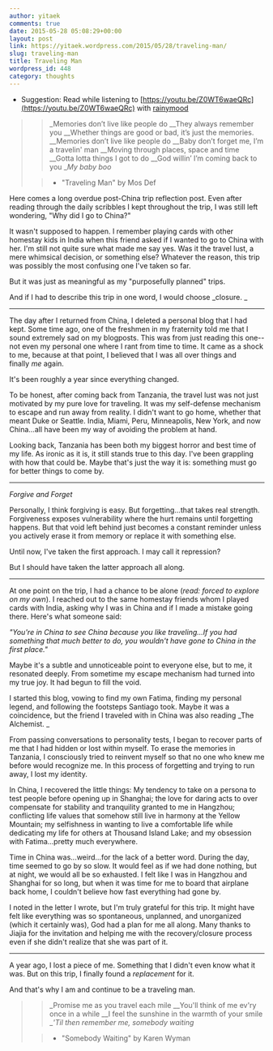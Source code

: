 ```yaml
---
author: yitaek
comments: true
date: 2015-05-28 05:08:29+00:00
layout: post
link: https://yitaek.wordpress.com/2015/05/28/traveling-man/
slug: traveling-man
title: Traveling Man
wordpress_id: 448
category: thoughts
---
```


* Suggestion: Read while listening to [https://youtu.be/Z0WT6waeQRc](https://youtu.be/Z0WT6waeQRc) with [rainymood](http://www.rainymood.com/)


<blockquote>

>
> _Memories don’t live like people do
__They always remember you
__Whether things are good or bad, it’s just the memories.
__Memories don’t live like people do
__Baby don’t forget me, I’m a travelin' man
__Moving through places, space and time
__Gotta lotta things I got to do
__God willin’ I’m coming back to you
__My baby boo_
>
>

>
> - "Traveling Man" by Mos Def
>
>
</blockquote>


Here comes a long overdue post-China trip reflection post. Even after reading through the daily scribbles I kept throughout the trip, I was still left wondering, "Why did I go to China?"

It wasn't supposed to happen. I remember playing cards with other homestay kids in India when this friend asked if I wanted to go to China with her. I'm still not quite sure what made me say yes. Was it the travel lust, a mere whimsical decision, or something else? Whatever the reason, this trip was possibly the most confusing one I've taken so far.

But it was just as meaningful as my "purposefully planned" trips.

And if I had to describe this trip in one word, I would choose _closure. _


- - -


The day after I returned from China, I deleted a personal blog that I had kept. Some time ago, one of the freshmen in my fraternity told me that I sound extremely sad on my blogposts. This was from just reading this one--not even my personal one where I rant from time to time. It came as a shock to me, because at that point, I believed that I was all over things and finally _me_ again.

It's been roughly a year since everything changed.

To be honest, after coming back from Tanzania, the travel lust was not just motivated by my pure love for traveling. It was my self-defense mechanism to escape and run away from reality. I didn't want to go home, whether that meant Duke or Seattle. India, Miami, Peru, Minneapolis, New York, and now China...all have been my way of avoiding the problem at hand.

Looking back, Tanzania has been both my biggest horror and best time of my life. As ironic as it is, it still stands true to this day. I've been grappling with how that could be. Maybe that's just the way it is: something must go for better things to come by.


- - -


_Forgive and Forget_

Personally, I think forgiving is easy. But forgetting...that takes real strength. Forgiveness exposes vulnerability where the hurt remains until forgetting happens. But that void left behind just becomes a constant reminder unless you actively erase it from memory or replace it with something else.

Until now, I've taken the first approach. I may call it repression?

But I should have taken the latter approach all along.


- - -


At one point on the trip, I had a chance to be alone (_read: forced to explore on my own_). I reached out to the same homestay friends whom I played cards with India, asking why I was in China and if I made a mistake going there. Here's what someone said:

_"You're in China to see China because you like traveling...If you had something that much better to do, you wouldn't have gone to China in the first place."_

Maybe it's a subtle and unnoticeable point to everyone else, but to me, it resonated deeply. From sometime my escape mechanism had turned into my true joy. It had begun to fill the void.

I started this blog, vowing to find my own Fatima, finding my personal legend, and following the footsteps Santiago took. Maybe it was a coincidence, but the friend I traveled with in China was also reading _The Alchemist. _

From passing conversations to personality tests, I began to recover parts of me that I had hidden or lost within myself. To erase the memories in Tanzania, I consciously tried to reinvent myself so that no one who knew me before would recognize me. In this process of forgetting and trying to run away, I lost my identity.

In China, I recovered the little things: My tendency to take on a persona to test people before opening up in Shanghai; the love for daring acts to over compensate for stability and tranquility granted to me in Hangzhou; conflicting life values that somehow still live in harmony at the Yellow Mountain; my selfishness in wanting to live a comfortable life while dedicating my life for others at Thousand Island Lake; and my obsession with Fatima...pretty much everywhere.

Time in China was...weird...for the lack of a better word. During the day, time seemed to go by so slow. It would feel as if we had done nothing, but at night, we would all be so exhausted. I felt like I was in Hangzhou and Shanghai for so long, but when it was time for me to board that airplane back home, I couldn't believe how fast everything had gone by.

I noted in the letter I wrote, but I'm truly grateful for this trip. It might have felt like everything was so spontaneous, unplanned, and unorganized (which it certainly was), God had a plan for me all along. Many thanks to Jiajia for the invitation and helping me with the recovery/closure process even if she didn't realize that she was part of it.


- - -


A year ago, I lost a piece of me. Something that I didn't even know what it was. But on this trip, I finally found a _replacement_ for it.

And that's why I am and continue to be a traveling man.


<blockquote>

>
> _Promise me as you travel each mile
__You'll think of me ev'ry once in a while
__I feel the sunshine in the warmth of your smile
__'Til then remember me, somebody waiting_
>
>

>
> - "Somebody Waiting" by Karen Wyman
>
>
</blockquote>
